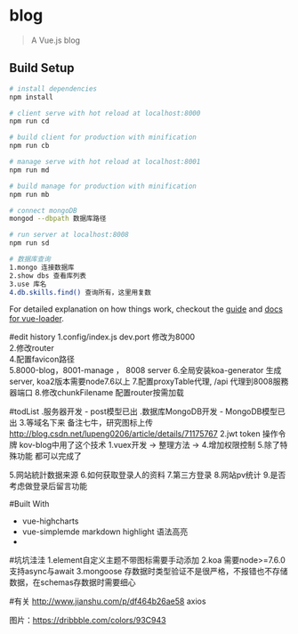 # blog

> A Vue.js blog

## Build Setup

``` bash
# install dependencies
npm install

# client serve with hot reload at localhost:8000
npm run cd

# build client for production with minification
npm run cb

# manage serve with hot reload at localhost:8001
npm run md

# build manage for production with minification
npm run mb

# connect mongoDB
mongod --dbpath 数据库路径

# run server at localhost:8008
npm run sd

# 数据库查询
1.mongo 连接数据库
2.show dbs 查看库列表
3.use 库名
4.db.skills.find() 查询所有，这里用复数
```

For detailed explanation on how things work, checkout the [guide](http://vuejs-templates.github.io/webpack/) and [docs for vue-loader](http://vuejs.github.io/vue-loader).

#edit history
1.config/index.js dev.port 修改为8000  
2.修改router  
4.配置favicon路径  
5.8000-blog，8001-manage ， 8008 server
6.全局安装koa-generator 生成server, koa2版本需要node7.6以上
7.配置proxyTable代理, /api 代理到8008服務器端口
8.修改chunkFilename 配置router按需加载

#todList
.服务器开发 - post模型已出
.数据库MongoDB开发 - MongoDB模型已出
3.等域名下来 备注七牛，研究图标上传  http://blog.csdn.net/lupeng0206/article/details/71175767
2.jwt token 操作令牌 kov-blog中用了这个技术
1.vuex开发 -> 整理方法 -> 
4.增加权限控制
5.除了特殊功能 都可以完成了

5.网站統計数据来源 
6.如何获取登录人的资料 
7.第三方登录 
8.网站pv统计 
9.是否考虑做登录后留言功能 

#Built With
- vue-highcharts  
- vue-simplemde markdown highlight 语法高亮 
- 

#坑坑洼洼 
1.element自定义主题不带图标需要手动添加 
2.koa 需要node>=7.6.0 支持async与await 
3.mongoose 存数据时类型验证不是很严格，不报错也不存储数据，在schemas存数据时需要细心


#有关 
http://www.jianshu.com/p/df464b26ae58 axios

图片：https://dribbble.com/colors/93C943
